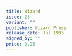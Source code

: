 ```yaml
---
title: Wizard
issue: 23
variant: ""
publisher: Wizard Press
release_date: Jul 1993
signed_by: ""
price: 3.95
---
```

